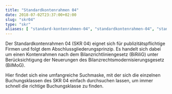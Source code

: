 ```yaml
---
title: "Standardkontenrahmen 04"
date: 2018-07-02T23:37:00+02:00
slug: "skr04"
type: "skr"
aliases: [ "standard-kontenrahmen-04", "standardkontenrahmen-04", "standardkontenrahmen04" ]
---
```


Der Standardkontenrahmen 04 (SKR 04) eignet sich für publizitätspflichtige Firmen und folgt dem Abschlussgliederungsprinzip. Es handelt sich dabei um einen Kontenrahmen nach dem Bilanzrichtliniengesetz (BiRiliG) unter Berücksichtigung der Neuerungen des Bilanzrechtsmodernisierungsgesetz (BilMoG).

Hier findet sich eine umfangreiche Suchmaske, mit der sich die einzelnen Buchungsklassen des SKR 04 einfach durchsuchen lassen, um immer schnell die richtige Buchungsklasse zu finden.
